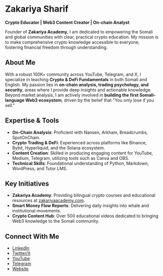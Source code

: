 # Zakariya Sharif

**Crypto Educator | Web3 Content Creator | On-chain Analyst**

Founder of **Zakariya Academy**, I am dedicated to empowering the Somali and global communities with clear, practical crypto education. My mission is to make comprehensive crypto knowledge accessible to everyone, fostering financial freedom through understanding.

## About Me

With a robust 100K+ community across YouTube, Telegram, and X, I specialize in teaching **Crypto & DeFi Fundamentals** in both Somali and English. My passion lies in **on-chain analysis, trading psychology, and security**, areas where I provide deep insights and actionable knowledge. Beyond market analysis, I am actively involved in **building the first Somali-language Web3 ecosystem**, driven by the belief that "You only lose if you sell."

## Expertise & Tools

*   **On-Chain Analysis**: Proficient with Nansen, Arkham, Breadcrumbs, SpotOnChain.
*   **Crypto Trading & DeFi**: Experienced across platforms like Binance, Bybit, Hyperliquid, and the Solana ecosystem.
*   **Content Creation**: Skilled in producing engaging content for YouTube, Medium, Telegram, utilizing tools such as Canva and OBS.
*   **Technical Skills**: Foundational understanding of Python, Markdown, WordPress, and Tutor LMS.

## Key Initiatives

*   **Zakariya Academy**: Providing bilingual crypto courses and educational resources at [zakariyaacademy.com](https://zakariyaacademy.com ).
*   **Smart Money Flow Reports**: Delivering daily insights into whale and institutional movements.
*   **Crypto Content Hub**: Over 500 educational videos dedicated to bringing Web3 knowledge to the Somali community.

## Connect With Me

*   [LinkedIn](https://www.linkedin.com/in/zakariyasharif/ )
*   [Twitter/X](https://x.com/zakariyasharif9 )
*   [YouTube](https://youtube.com/@ZakariyaAcademy1 )
*   [Telegram](https://t.me/ZakariyaAcademy1 )
*   [Website](https://zakariyaacademy.com )
